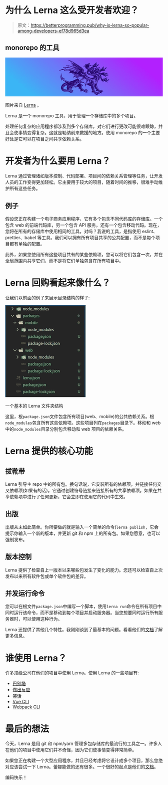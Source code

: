 # 为什么 Lerna 这么受开发者欢迎？

> 原文：<https://betterprogramming.pub/why-is-lerna-so-popular-among-developers-ef78d965d3ea>

## monorepo 的工具

![](img/d73d6dd73abe4b36ab251050f746c9bf.png)

图片来自 [Lerna](https://lerna.js.org/) 。

Lerna 是一个 monorepo 工具，用于管理一个存储库中的多个项目。

处理任何复杂的应用程序都涉及到多个存储库，对它们进行更改可能很难跟踪，并且会使事情变得复杂。这就是勒纳前来救援的地方。使用 monorepo 的一个主要好处是它可以在项目之间共享依赖关系。

# 开发者为什么要用 Lerna？

Lerna 通过管理诸如版本控制、代码部署、项目间的依赖关系管理等任务，让开发人员的工作变得更加轻松。它主要用于较大的项目，随着时间的推移，很难手动维护所有这些任务。

## 例子

假设您正在构建一个电子商务应用程序，它有多个包含不同代码库的存储库。一个包含 web 的前端代码库，另一个包含 API 服务，还有一个包含移动代码。现在，您将在所有的存储库中使用相同的工具，对吗？我说的工具，是指使用 eslint、prettier、babel 等工具。我们可以拥有所有项目共享的公共配置，而不是每个项目都有单独的配置。

此外，如果您使用所有这些项目共有的某些依赖项，您可以将它们包含一次，并在全局范围内共享它们，而不是将它们单独包含在所有项目中。

# Lerna 回购看起来像什么？

让我们以前面的例子来展示目录结构的样子:

![](img/a428f9bb17fa70bec3eb2b08c1b77d4e.png)

一个基本的 Lerna 文件夹结构

这里，根`package.json`文件包含所有项目(web、mobile)的公共依赖关系。根`node_modules`包含所有这些依赖项。这些项目列在`packages`目录下。移动和 web 中的`node_modules`目录分别包含移动和 web 项目的依赖关系。

# Lerna 提供的核心功能

## 拔靴带

Lerna 引导主 repo 中的所有包。换句话说，它安装所有的依赖项，并链接任何交叉依赖项(如果有的话)。它通过创建符号链接来链接所有的共享依赖项。如果在共享依赖项中进行了任何更新，它会立即在使用它的代码中生效。

## 出版

出版从未如此简单。你所要做的就是输入一个简单的命令(`lerna publish`，它会提示你输入一个新的版本，并更新 git 和 npm 上的所有包。如果您愿意，也可以强制发布。

## 版本控制

Lerna 提供了检查自上一版本以来哪些包发生了变化的能力。您还可以检查自上次发布以来所有软件包或单个软件包的差异。

## 并发运行命令

您可以在根文件`package.json`中编写一个脚本，使用`lerna run`命令在所有项目中同时运行该命令，而不是移动到每个项目并启动服务器。当您想要同时运行所有服务器时，可以使用这种行为。

Lerna 还提供了其他几个特性。我刚刚谈到了最基本的问题。看看他们的[文档](https://lerna.js.org/)了解更多信息。

# 谁使用 Lerna？

许多顶级公司在他们的项目中使用 Lerna。使用 Lerna 的一些项目有:

*   [巴别塔](https://github.com/babel/babel)
*   [做出反应](https://github.com/facebook/create-react-app)
*   [笑话](https://github.com/facebook/jest)
*   [Vue CLI](https://github.com/vuejs/vue-cli)
*   [Webpack CLI](https://github.com/webpack/webpack-cli)

# 最后的想法

今天，Lerna 是用 git 和 npm/yarn 管理多包存储库的最流行的工具之一。许多人在他们的项目中使用它们并不奇怪，因为它们使事情变得非常简单。

如果您正在构建一个大型应用程序，并且已经考虑将它设计成多个项目，那么您绝对应该尝试一下 Lerna。蕾娜能做的还有很多。一个很好的起点是他们的[文档](https://lerna.js.org/)。

编码快乐！